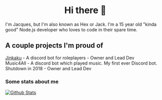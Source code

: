 <h1 align="center">Hi there 👋</h1>

I'm Jacques, but I'm also known as Hex or Jack. I'm a 15 year old "kinda good" Node.js developer who loves to code in their spare time.

## A couple projects I'm proud of
<!--Name - Description - My role<br>-->
[Jinkaku](https://top.gg/bot/706271163168587848) - A discord bot for roleplayers - Owner and Lead Dev<br>
Music4All - A discord bot which played music. My first ever Discord bot. Shutdown in 2018 - Owner and Lead Dev

### Some stats about me
[![Github Stats](https://github-readme-stats.vercel.app/api?username=HexDevv)](https://hexdev.xyz)


<!--
**HexDevv/HexDevv** is a ✨ _special_ ✨ repository because its `README.md` (this file) appears on your GitHub profile.

Here are some ideas to get you started:

- 🔭 I’m currently working on ...
- 🌱 I’m currently learning ...
- 👯 I’m looking to collaborate on ...
- 🤔 I’m looking for help with ...
- 💬 Ask me about ...
- 📫 How to reach me: ...
- 😄 Pronouns: ...
- ⚡ Fun fact: ...
-->
